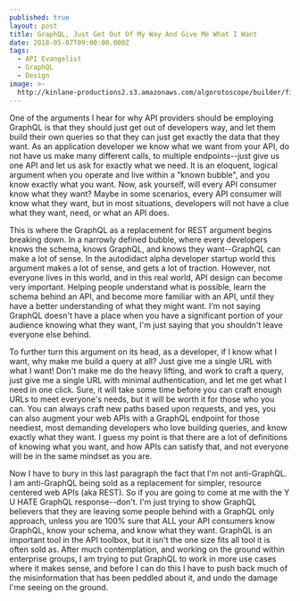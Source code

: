```yaml
---
published: true
layout: post
title: GraphQL, Just Get Out Of My Way And Give Me What I Want
date: 2018-05-07T09:00:00.000Z
tags:
  - API Evangelist
  - GraphQL
  - Design
image: >-
  http://kinlane-productions2.s3.amazonaws.com/algorotoscope/builder/filtered/16_38_600_500_0_max_1_0_-2.jpg
---
```

<p></p>One of the arguments I hear for why API providers should be employing GraphQL is that they should just get out of developers way, and let them build their own queries so that they can just get exactly the data that they want. As an application developer we know what we want from your API, do not have us make many different calls, to multiple endpoints--just give us one API and let us ask for exactly what we need. It is an eloquent, logical argument when you operate and live within a "known bubble", and you know exactly what you want. Now, ask yourself, will every API consumer know what they want? Maybe in some scenarios, every API consumer will know what they want, but in most situations, developers will not have a clue what they want, need, or what an API does.

This is where the GraphQL as a replacement for REST argument begins breaking down. In a narrowly defined bubble, where every developers knows the schema, knows GraphQL, and knows they want--GraphQL can make a lot of sense. In the autodidact alpha developer startup world this argument makes a lot of sense, and gets a lot of traction. However, not everyone lives in this world, and in this real world, API design can become very important. Helping people understand what is possible, learn the schema behind an API, and become more familiar with an API, until they have a better understanding of what they might want. I'm not saying GraphQL doesn't have a place when you have a significant portion of your audience knowing what they want, I'm just saying that you shouldn't leave everyone else behind.

To further turn this argument on its head, as a developer, if I know what I want, why make me build a query at all? Just give me a single URL with what I want! Don't make me do the heavy lifting, and work to craft a query, just give me a single URL with minimal authentication, and let me get what I need in one click. Sure, it will take some time before you can craft enough URLs to meet everyone's needs, but it will be worth it for those who you can. You can always craft new paths based upon requests, and yes, you can also augment your web APIs with a GraphQL endpoint for those neediest, most demanding developers who love building queries, and know exactly what they want. I guess my point is that there are a lot of definitions of knowing what you want, and how APIs can satisfy that, and not everyone will be in the same mindset as you are.

Now I have to bury in this last paragraph the fact that I'm not anti-GraphQL. I am anti-GraphQL being sold as a replacement for simpler, resource centered web APIs (aka REST). So if you are going to come at me with the Y U HATE GraphQL response--don't. I'm just trying to show GraphQL believers that they are leaving some people behind with a GraphQL only approach, unless you are 100% sure that ALL your API consumers know GraphQL, know your schema, and know what they want. GraphQL is an important tool in the API toolbox, but it isn't the one size fits all tool it is often sold as. After much contemplation, and working on the ground within enterprise groups, I am trying to put GraphQL to work in more use cases where it makes sense, and before I can do this I have to push back much of the misinformation that has been peddled about it, and undo the damage I'me seeing on the ground.
